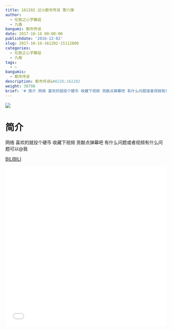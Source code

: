 ```yaml
---
title: 161202 过火都市传说 第六弹
author:
  - 伦敦之心字幕组
  - 九條
bangumi: 都市传说
date: 2017-10-16 00:00:00
publishdate: '2016-12-02'
slug: 2017-10-16-161202-15112800
categories:
  - 伦敦之心字幕组
  - 九條
tags:
  - ~
bangumis:
  - 都市传说
description: 都市传说&#8226;161202
weight: 38798
brief: '# 简介 网络 喜欢的就投个硬币 收藏下视频 贡献点弹幕吧 有什么问题或者视频有什么问题可以@我'
---
```


![](https://i.imgur.com/yWrAeom.jpg)

# 简介  
网络
喜欢的就投个硬币 收藏下视频 贡献点弹幕吧 有什么问题或者视频有什么问题可以@我

  [BILIBILI](https://www.bilibili.com/video/av15112800/)


<div class="vcontainer">  <iframe class='video' src="//www.bilibili.com/blackboard/player.html?aid=15112800" width="100%" height="500" frameborder="0" allowfullscreen="allowfullscreen"></iframe></div>
